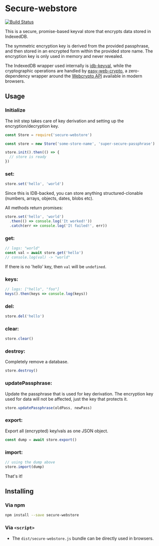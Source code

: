 # Secure-webstore

[![Build Status](https://travis-ci.org/AkashaProject/secure-webstore.svg?branch=master)](https://travis-ci.org/AkashaProject/secure-webstore)

This is a secure, promise-based keyval store that encrypts data stored in IndexedDB.

The symmetric encryption key is derived from the provided passphrase, and then stored in an encrypted
form within the provided store name. The encryption key is only used in memory and never revealed.

The IndexedDB wrapper used internally is [idb-keyval](https://github.com/jakearchibald/idb-keyval/),
while the cryptographic operations are handled by [easy-web-crypto](https://github.com/AkashaProject/easy-web-crypto),
a zero-dependency wrapper around the [Webcrypto API](https://caniuse.com/#search=web%20crypto) available in modern browsers.

## Usage

### Initialize

The init step takes care of key derivation and setting up the encryption/decryption key.

```js
const Store = require('secure-webstore')

const store = new Store('some-store-name', 'super-secure-passphrase')

store.init().then(() => {
  // store is ready
})
```

### set:

```js
store.set('hello', 'world')
```

Since this is IDB-backed, you can store anything structured-clonable (numbers, arrays, objects, dates, blobs etc).

All methods return promises:

```js
store.set('hello', 'world')
  .then(() => console.log('It worked!'))
  .catch(err => console.log('It failed!', err))
```

### get:

```js
// logs: "world"
const val = await store.get('hello')
// console.log(val) -> "world"
```

If there is no 'hello' key, then `val` will be `undefined`.

### keys:

```js
// logs: ["hello", "foo"]
keys().then(keys => console.log(keys))
```

### del:

```js
store.del('hello')
```

### clear:

```js
store.clear()
```

### destroy:

Completely remove a database.

```js
store.destroy()
```

### updatePassphrase:

Update the passphrase that is used for key derivation. The encryption key used for data will not be affected, just the key that protects it.

```js
store.updatePassphrase(oldPass, newPass)
```

### export:

Export all (encrypted) key/vals as one JSON object.

```js
const dump = await store.export()
```

### import:

```js
// using the dump above
store.import(dump)
```

That's it!

## Installing

### Via npm

```sh
npm install --save secure-webstore
```

### Via `<script>`

* The `dist/secure-webstore.js` bundle can be directly used in browsers.
